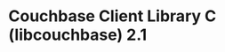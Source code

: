 <a id="couchbase-sdk-c-2-1"></a>

# Couchbase Client Library C (libcouchbase) 2.1

<a id="getting-started"></a>
